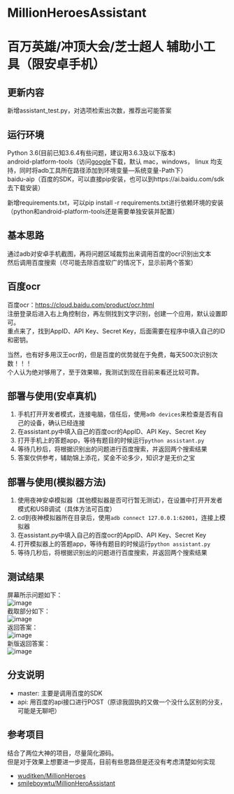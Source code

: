 # MillionHeroesAssistant

# 百万英雄/冲顶大会/芝士超人 辅助小工具（限安卓手机）

## 更新内容
新增assistant_test.py，对选项检索出次数，推荐出可能答案

## 运行环境
Python 3.6(目前已知3.6.4有些问题，建议用3.6.3及以下版本)<br/>
android-platform-tools（访问[google](https://developer.android.google.cn/studio/releases/platform-tools.html)下载，默认 mac，windows， linux 均支持，同时将adb工具所在路径添加到环境变量—系统变量-Path下）<br/>
baidu-aip（百度的SDK，可以直接pip安装，也可以到https://ai.baidu.com/sdk 去下载安装）<br/>

新增requirements.txt，可以pip install -r requirements.txt进行依赖环境的安装（python和android-platform-tools还是需要单独安装并配置）


## 基本思路
通过adb对安卓手机截图，再将问题区域裁剪出来调用百度的ocr识别出文本<br/>
然后调用百度搜索（尽可能去除百度软广的情况下，显示前两个答案）

## 百度ocr
百度ocr：https://cloud.baidu.com/product/ocr.html<br/>
注册登录后进入右上角控制台，再左侧找到文字识别，创建一个应用，默认设置即可。<br/>
重点来了，找到AppID、API Key、Secret Key，后面需要在程序中填入自己的ID和密钥。<br/>

当然，也有好多用汉王ocr的，但是百度的优势就在于免费，每天500次识别次数！！！<br/>
个人认为绝对够用了，至于效果嘛，我测试到现在目前来看还比较可靠。<br/>

## 部署与使用(安卓真机)
1. 手机打开开发者模式，连接电脑，信任后，使用`adb devices`来检查是否有自己的设备，确认已经连接
2. 在assistant.py中填入自己的百度ocr的AppID、API Key、Secret Key
3. 打开手机上的答题app，等待有题目的时候运行`python assistant.py`
4. 等待几秒后，将根据识别出的问题进行百度搜索，并返回两个搜索结果
5. 答案仅供参考，辅助锦上添花，奖金不论多少，知识才是无价之宝

## 部署与使用(模拟器方法)
1. 使用夜神安卓模拟器（其他模拟器是否可行暂无测试），在设置中打开开发者模式和USB调试（具体方法可百度）
2. cd到夜神模拟器所在目录后，使用`adb connect 127.0.0.1:62001`，连接上模拟器
3. 在assistant.py中填入自己的百度ocr的AppID、API Key、Secret Key
4. 打开模拟器上的答题app，等待有题目的时候运行`python assistant.py`
5. 等待几秒后，将根据识别出的问题进行百度搜索，并返回两个搜索结果


## 测试结果
屏幕所示问题如下：<br/>
![image](https://github.com/yyzhou94/MillionHeroesAssistant/blob/master/screenshot.png?raw=true)<br/>
截取部分如下：<br/>
![image](https://github.com/yyzhou94/MillionHeroesAssistant/blob/master/crop_test1.png?raw=true)<br/>
返回答案：<br/>
![image](https://github.com/yyzhou94/MillionHeroesAssistant/blob/master/1.PNG)<br/>
新版返回答案：<br/>
![image](https://github.com/yyzhou94/MillionHeroesAssistant/blob/master/3.png?raw=true)<br/>
## 分支说明

- master: 主要是调用百度的SDK
- api: 用百度的api接口进行POST（原谅我固执的又做一个没什么区别的分支，可能是无聊吧）

## 参考项目
结合了两位大神的项目，尽量简化源码。<br/>
但是对于效果上想要进一步提高，目前有些思路但是还没有考虑清楚如何实现<br/>
- [wuditken/MillionHeroes](https://github.com/wuditken/MillionHeroes)
- [smileboywtu/MillionHeroAssistant](https://github.com/smileboywtu/MillionHeroAssistant)
